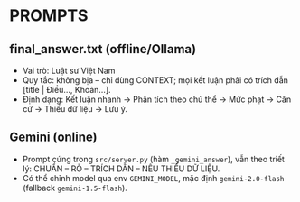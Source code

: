 # PROMPTS

## final_answer.txt (offline/Ollama)
- Vai trò: Luật sư Việt Nam
- Quy tắc: không bịa – chỉ dùng CONTEXT; mọi kết luận phải có trích dẫn [title | Điều…, Khoản…].
- Định dạng: Kết luận nhanh → Phân tích theo chủ thể → Mức phạt → Căn cứ → Thiếu dữ liệu → Lưu ý.

## Gemini (online)
- Prompt cứng trong `src/server.py` (hàm `_gemini_answer`), vẫn theo triết lý: CHUẨN – RÕ – TRÍCH DẪN – NÊU THIẾU DỮ LIỆU.
- Có thể chỉnh model qua env `GEMINI_MODEL`, mặc định `gemini-2.0-flash` (fallback `gemini-1.5-flash`).
